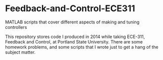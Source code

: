 # Feedback-and-Control-ECE311
MATLAB scripts that cover different aspects of making and tuning controllers

This repository stores code I produced in 2014 while taking ECE-311, Feedback and Control, at Portland State University. There are some homework problems, and some scripts that I wrote just to get a hang of the subject matter.
